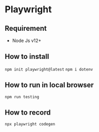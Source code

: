 # Playwright

## Requirement
- Node Js v12+

## How to install
`npm init playwright@latest`
`npm i dotenv`

## How to run in local browser
`npm run testing`

## How to record
`npx playwright codegen`
